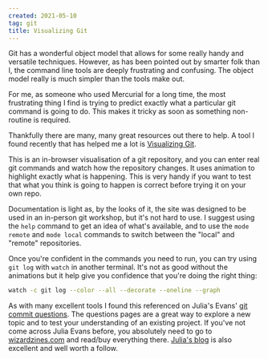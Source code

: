 ```yaml
---
created: 2021-05-10
tag: git
title: Visualizing Git
---
```

Git has a wonderful object model that allows for some really handy and versatile
techniques. However, as has been pointed out by smarter folk than I, the command line
tools are deeply frustrating and confusing. The object model really is much simpler than
the tools make out.

For me, as someone who used Mercurial for a long time, the most frustrating thing I find
is trying to predict exactly what a particular git command is going to do. This makes it
tricky as soon as something non-routine is required.

Thankfully there are many, many great resources out there to help. A tool I found
recently that has helped me a lot is
[Visualizing Git](https://git-school.github.io/visualizing-git/).

This is an in-browser visualisation of a git repository, and you can enter real git
commands and watch how the repository changes. It uses animation to highlight exactly
what is happening. This is very handy if you want to test that what you think is going
to happen is correct before trying it on your own repo.

Documentation is light as, by the looks of it, the site was designed to be used in an
in-person git workshop, but it's not hard to use. I suggest using the `help` command to
get an idea of what's available, and to use the `mode remote` and `mode local` commands
to switch between the "local" and "remote" repositories.

Once you're confident in the commands you need to run, you can try using `git log` with
`watch` in another terminal. It's not as good without the animations but it help give
you confidence that you're doing the right thing:

```bash
watch -c git log --color --all --decorate --oneline --graph
```

As with many excellent tools I found this referenced on Julia's Evans'
[git commit questions](https://questions.wizardzines.com/git-commits.html). The
questions pages are a great way to explore a new topic and to test your understanding of
an existing project. If you've not come across Julia Evans before, you absolutely need
to go to [wizardzines.com](https://wizardzines.com/) and read/buy everything there.
[Julia's blog](https://jvns.ca/) is also excellent and well worth a follow.
